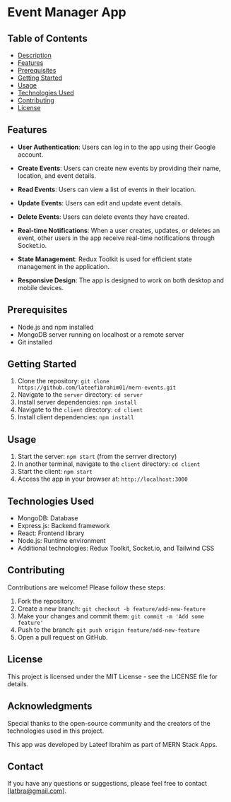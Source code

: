 # Event Manager App



## Table of Contents

- [Description](#description)
- [Features](#features)
- [Prerequisites](#prerequisites)
- [Getting Started](#getting-started)
- [Usage](#usage)
- [Technologies Used](#technologies-used)
- [Contributing](#contributing)
- [License](#license)



## Features

- **User Authentication**: Users can log in to the app using their Google account.

- **Create Events**: Users can create new events by providing their name, location, and event details.

- **Read Events**: Users can view a list of events in their location.

- **Update Events**: Users can edit and update event details.

- **Delete Events**: Users can delete events they have created.

- **Real-time Notifications**: When a user creates, updates, or deletes an event, other users in the app receive real-time notifications through Socket.io.

- **State Management**: Redux Toolkit is used for efficient state management in the application.

- **Responsive Design**: The app is designed to work on both desktop and mobile devices.


## Prerequisites

- Node.js and npm installed
- MongoDB server running on localhost or a remote server
- Git installed

## Getting Started

1. Clone the repository: `git clone https://github.com/lateefibrahim01/mern-events.git`
2. Navigate to the `server` directory: `cd server`
3. Install server dependencies: `npm install`
4. Navigate to the `client` directory: `cd client`
5. Install client dependencies: `npm install`

## Usage

1. Start the server: `npm start` (from the serrver directory)
2. In another terminal, navigate to the `client` directory: `cd client`
3. Start the client: `npm start`
4. Access the app in your browser at: `http://localhost:3000`

## Technologies Used

- MongoDB: Database
- Express.js: Backend framework
- React: Frontend library
- Node.js: Runtime environment
- Additional technologies: Redux Toolkit, Socket.io, and Tailwind CSS

## Contributing

Contributions are welcome! Please follow these steps:

1. Fork the repository.
2. Create a new branch: `git checkout -b feature/add-new-feature`
3. Make your changes and commit them: `git commit -m 'Add some feature'`
4. Push to the branch: `git push origin feature/add-new-feature`
5. Open a pull request on GitHub.

## License

This project is licensed under the MIT License - see the LICENSE file for details.


## Acknowledgments
Special thanks to the open-source community and the creators of the technologies used in this project.

This app was developed by Lateef Ibrahim as part of MERN Stack Apps.

## Contact
If you have any questions or suggestions, please feel free to contact [latbra@gmail.com].
